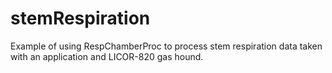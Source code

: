 # stemRespiration
Example of using RespChamberProc to process stem respiration data taken with an application and LICOR-820 gas hound.
